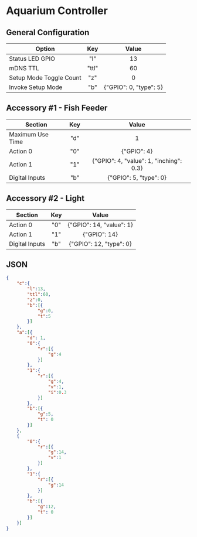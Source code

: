 # Aquarium Controller

## General Configuration
Option|Key|Value
---|:-:|:-:
Status LED GPIO|"l"|13
mDNS TTL|"ttl"|60
Setup Mode Toggle Count|"z"|0
Invoke Setup Mode|"b"|{"GPIO": 0, "type": 5}

## Accessory #1 - Fish Feeder
Section|Key|Value
---|:-:|:-:
Maximum Use Time|"d"|1
Action 0|"0"|{"GPIO": 4}
Action 1|"1"|{"GPIO": 4, "value": 1, "inching": 0.3}
Digital Inputs|"b"|{"GPIO": 5, "type": 0}

## Accessory #2 - Light
Section|Key|Value
---|:-:|:-:
Action 0|"0"|{"GPIO": 14, "value": 1}
Action 1|"1"|{"GPIO": 14}
Digital Inputs|"b"|{"GPIO": 12, "type": 0}

## JSON
```JSON
{
	"c":{
		"l":13,
		"ttl":60,
		"z":0,
		"b":[{
			"g":0,
			"t":5
		}]
	},
	"a":[{
		"d": 1,
		"0":{
			"r":[{
				"g":4
			}]
		},
		"1":{
			"r":[{
				"g":4,
				"v":1,
				"i":0.3
			}]
		},
		"b":[{
			"g":5,
			"t": 0
		}]
	},
	{
		"0":{
			"r":[{
				"g":14,
				"v":1
			}]
		},
		"1":{
			"r":[{
				"g":14
			}]
		},
		"b":[{
			"g":12,
			"t": 0
		}]
	}]
}
```